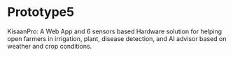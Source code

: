 # Prototype5
KisaanPro:
A Web App and 6 sensors based Hardware solution for helping open farmers in irrigation, plant, disease detection, and AI advisor based on weather and crop conditions.
